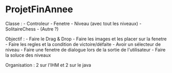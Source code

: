# ProjetFinAnnee

Classe : - Controleur 
         - Fenetre
         - Niveau (avec tout les niveaux)
         - SolitaireChess
         - (Autre ?)
         
Objectif : - Faire le Drag & Drop
           - Faire les images et les placer sur la fenetre
           - Faire les regles et la condition de victoire/défaite
           - Avoir un sélecteur de niveau
           - Faire une fenetre de dialogue lors de la sortie de l'utilisateur 
           - Faire la soluce des niveaux 
           
           
Organisation : 2 sur l'IHM et 2 sur le java 
